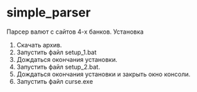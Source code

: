 # simple_parser
Парсер валют с сайтов 4-х банков.
Установка
1. Скачать архив.
2. Запустить файл setup_1.bat
3. Дождаться окончания установки.
4. Запустить файл setup_2.bat.
5. Дождаться окончания установки и закрыть окно консоли.
6. Запустить файл curse.exe
